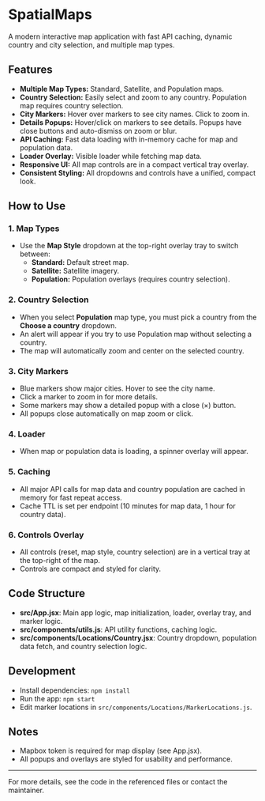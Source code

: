 # SpatialMaps

A modern interactive map application with fast API caching, dynamic country and city selection, and multiple map types.

## Features
- **Multiple Map Types:** Standard, Satellite, and Population maps.
- **Country Selection:** Easily select and zoom to any country. Population map requires country selection.
- **City Markers:** Hover over markers to see city names. Click to zoom in.
- **Details Popups:** Hover/click on markers to see details. Popups have close buttons and auto-dismiss on zoom or blur.
- **API Caching:** Fast data loading with in-memory cache for map and population data.
- **Loader Overlay:** Visible loader while fetching map data.
- **Responsive UI:** All map controls are in a compact vertical tray overlay.
- **Consistent Styling:** All dropdowns and controls have a unified, compact look.

## How to Use

### 1. Map Types
- Use the **Map Style** dropdown at the top-right overlay tray to switch between:
  - **Standard:** Default street map.
  - **Satellite:** Satellite imagery.
  - **Population:** Population overlays (requires country selection).

### 2. Country Selection
- When you select **Population** map type, you must pick a country from the **Choose a country** dropdown.
- An alert will appear if you try to use Population map without selecting a country.
- The map will automatically zoom and center on the selected country.

### 3. City Markers
- Blue markers show major cities. Hover to see the city name.
- Click a marker to zoom in for more details.
- Some markers may show a detailed popup with a close (×) button.
- All popups close automatically on map zoom or click.

### 4. Loader
- When map or population data is loading, a spinner overlay will appear.

### 5. Caching
- All major API calls for map data and country population are cached in memory for fast repeat access.
- Cache TTL is set per endpoint (10 minutes for map data, 1 hour for country data).

### 6. Controls Overlay
- All controls (reset, map style, country selection) are in a vertical tray at the top-right of the map.
- Controls are compact and styled for clarity.

## Code Structure
- **src/App.jsx**: Main app logic, map initialization, loader, overlay tray, and marker logic.
- **src/components/utils.js**: API utility functions, caching logic.
- **src/components/Locations/Country.jsx**: Country dropdown, population data fetch, and country selection logic.

## Development
- Install dependencies: `npm install`
- Run the app: `npm start`
- Edit marker locations in `src/components/Locations/MarkerLocations.js`.

## Notes
- Mapbox token is required for map display (see App.jsx).
- All popups and overlays are styled for usability and performance.

---

For more details, see the code in the referenced files or contact the maintainer.
